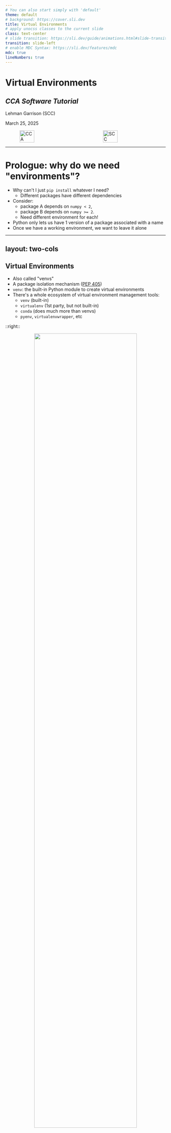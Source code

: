 ```yaml
---
# You can also start simply with 'default'
theme: default
# background: https://cover.sli.dev
title: Virtual Environments
# apply unocss classes to the current slide
class: text-center
# slide transition: https://sli.dev/guide/animations.html#slide-transitions
transition: slide-left
# enable MDC Syntax: https://sli.dev/features/mdc
mdc: true
lineNumbers: true
---
```


# Virtual Environments

## _CCA Software Tutorial_

Lehman Garrison (SCC)

March 25, 2025

<div class="image-container">
  <img src="./assets/cca.png" alt="CCA">
  <img src="./assets/scc.png" alt="SCC">
</div>

<style>
  .image-container {
    display: flex;
    align-items: center;
    gap: 20px; /* space between images */
    margin: auto;
  }
  
  .image-container img {
    width: 30%;
    margin: auto;
  }
</style>

<!--
The last comment block of each slide will be treated as slide notes. It will be visible and editable in Presenter Mode along with the slide. [Read more in the docs](https://sli.dev/guide/syntax.html#notes)
-->

---

# Prologue: why do we need "environments"?

- Why can't I just `pip install` whatever I need?
  - Different packages have different dependencies
- Consider:
  - package A depends on `numpy < 2`,
  - package B depends on `numpy >= 2`.
  - Need different environment for each!
- Python only lets us have 1 version of a package associated with a name
- Once we have a working environment, we want to leave it alone

---
layout: two-cols
---

## Virtual Environments

- Also called "venvs"
- A package isolation mechanism ([PEP 405](https://peps.python.org/pep-0405/))
- `venv`: the built-in Python module to create virtual environments
- There's a whole ecosystem of virtual environment management tools:
  - `venv` (built-in)
  - `virtualenv` (1st party, but not built-in)
  - `conda` (does much more than venvs)
  - `pyenv`, `virtualenvwrapper`, etc

::right::

<div style="text-align: center;">
<img src="./assets/venv_tutorial.png" width="80%" style="margin:auto;">
<a style="margin:auto;" href="https://docs.python.org/3/tutorial/venv.html">https://docs.python.org/3/tutorial/venv.html</a>
</div>
---

## The Zen of Python

```py
>>> import this
```

```{all|15|15,16|15,16,21}
The Zen of Python, by Tim Peters

Beautiful is better than ugly.
Explicit is better than implicit.
Simple is better than complex.
Complex is better than complicated.
Flat is better than nested.
Sparse is better than dense.
Readability counts.
Special cases aren't special enough to break the rules.
Although practicality beats purity.
Errors should never pass silently.
Unless explicitly silenced.
In the face of ambiguity, refuse the temptation to guess.
There should be one-- and preferably only one --obvious way to do it.
Although that way may not be obvious at first unless you're Dutch.
Now is better than never.
Although never is often better than *right* now.
If the implementation is hard to explain, it's a bad idea.
If the implementation is easy to explain, it may be a good idea.
Namespaces are one honking great idea -- let's do more of those!
```

---

## `venv`

- Let's focus on `venv`
  - Until very recently, that was how I created venvs (now I use `uv`)
  - Still a very good option since it's built-in, so it's available anywhere
  - Interface is very similar to `uv venv`
  - The way Python uses a venv is identical for all venv tools
  - (This talk is a not-so-secret warm-up for a future session on `uv`)
- If you want to follow along:
  - On the cluster: `module load python`
  - On your laptop: as long as `python` works, should be fine (conda, OS python, uv all fine)

---

## Setting up a venv

- First check what Python is being used:

```shell
which python
```

- Now set up a venv:

```shell
mkdir venv-tutorial
cd venv-tutorial
python -m venv .venv
source .venv/bin/activate
```

- For short, can replace `source` with `.`:

````md magic-move {lines: true}
```shell
source .venv/bin/activate
```

```shell
. .venv/bin/activate
```
````

- And check again which Python is being used:

```shell
which python
```

---

## Using a venv

- Check what packages are installed

```shell
pip list
```

- Install a package

```shell
pip install numpy
```

- Check that we can import it:

```python
>>> import numpy as np
>>> np.__file__
```

---

## Adding your active project to the venv

- What about the project that I'm actively editing?
- For very simple projects (i.e. a few `.py` files in a single dir), you might not need to "install" it into your venv
- For anything more complex should install it!
- What does "complex" mean?
  - src-layout (files in `src/MyPackage/*.py`)
  - Projects with relative imports (`from . import x`)
  - Want to use from a Jupyter notebook (no need to modify `sys.path`!)
- Usually do an "editable" install:

```shell
cd myproj
. .venv/bin/activate
pip install -e .
```

- Requires a `pyproject.toml` (`uv` can help with this, come back for the `uv` tutorial!)

---

## Select the venv in VS Code

- Make sure the venv is selected in your IDE! This makes everything ✨ Just Work ✨
- This will usually be automatic (especially if your venv is named `.venv`), but you might need to tell VS Code what venv you're using
- VS Code:
  - `F1` -> `Python: Select interpreter`
  - `.venv/bin/python`
- This ensures proper suggestions for tab-complete, type inference, etc.

---

## How to organize your environment

- I usually make a file called `env` and source it when I'm working on a certain project:

```shell
cd myproj
. ./env
```

- The file contains any environment setup/venv activation:

```shell
cat env
```

```
export NUMBA_THREADING_LAYER=forksafe
ml modules/2.3 python
. .venv/bin/activate
```

- If you're a cluster user, use the same `env` file in your Slurm scripts too:
```shell
#SBATCH -p cca
#SBATCH -C ib-genoa
#SBATCH -n 192

. ./env
srun python my_mpi_job.py
```

---

## Cheat Sheet: How to Use a Venv

- Create a venv:

```shell
cd myproj
python -m venv .venv
```

- Put the activation command (and any other setup) in an `env` file:

```shell
. .venv/bin/activate
```

- And when starting work on a project, activate the env with:

```shell
. ./env
```

- And now when you run `python`, all packages will come from the `venv`!
- With an active venv, install any packages:

```shell
pip install numpy
```

- To install your current project (the current directory) in editable mode:

```shell
pip install -e .
```

- Don't forget to tell your IDE about the venv! (VS Code: `Python: Select interpreter`)

---
layout: section
---

# But how does it work?

## And what can go wrong?

---

## How does the shell know about the venv?
- We activate a venv by sourcing the activation script: `. .venv/bin/activate`
- "Sourcing" a file runs it as if we typed all the lines in the current shell

```shell
cat .venv/bin/activate
```
```
...
PATH="$VIRTUAL_ENV/bin:$PATH"
export PATH
...
```

- Activating the venv just\* updates `PATH`!
  - \*`VIRTUAL_ENV` and a few other things also get set, but they don't affect package resolution
- That's how our shell knows to use the venv `python`
- Implication: can also run Python as `myproj/.venv/bin/python`, and Python will open in the venv, even though you didn't activate it!
  - This is how installed scripts in venvs work

---

## How does Python know about the venv?

- So now when we type `python`, it's the `python` in our venv.
- That `python` is actually a symlink:

```shell
ls -l .venv/bin/python
```

```
lrwxrwxrwx 1 lgarrison lgarrison 81 Mar 18 15:45 .venv/bin/python -> /mnt/sw/nix/store/71ksmx7k6xy3v9ksfkv5mp5kxxp64pd6-python-3.10.13-view/bin/python
```

- But wait, it's just a link to the old Python! So how does it know to use our venv packages??
- Any guesses?
  - It's not a special executable,
  - it's not reading any environment variables.

---

## How does Python know about the venv?

- It's the location of the symlink!
- Specifically, it looks for a "nearby" file called `pyvenv.cfg` (or `../pyvenv.cfg`)

```shell
cat .venv/pyvenv.cfg
```

```
home = /mnt/sw/nix/store/71ksmx7k6xy3v9ksfkv5mp5kxxp64pd6-python-3.10.13-view/bin
include-system-site-packages = false
version = 3.10.13
```

---

## How does `import` know about the venv?

- How does `import numpy` resolve to the numpy in our venv?
- Python searches `sys.path` (in order) for packages.
- Activating a venv just modifies `sys.path`!
- No venv:

````md magic-move
```shell
python -c 'import sys; print(sys.path)'
['', '/mnt/sw/nix/store/71ksmx7k6xy3v9ksfkv5mp5kxxp64pd6-python-3.10.13-view/lib/python310.zip', '/mnt/sw/nix/store/71ksmx7k6xy3v9ksfkv5mp5kxxp64pd6-python-3.10.13-view/lib/python3.10', '/mnt/sw/nix/store/71ksmx7k6xy3v9ksfkv5mp5kxxp64pd6-python-3.10.13-view/lib/python3.10/lib-dynload', '/mnt/sw/nix/store/71ksmx7k6xy3v9ksfkv5mp5kxxp64pd6-python-3.10.13-view/lib/python3.10/site-packages']
```

```shell
python -c 'import sys; print(sys.path)'
[..., '/mnt/sw/nix/store/71ksmx7k6xy3v9ksfkv5mp5kxxp64pd6-python-3.10.13-view/lib/python3.10/site-packages']
```
````

- With venv:

````md magic-move
```shell
python -c 'import sys; print(sys.path)'
['','/mnt/sw/nix/store/71ksmx7k6xy3v9ksfkv5mp5kxxp64pd6-python-3.10.13-view/lib/python310.zip', '/mnt/sw/nix/store/71ksmx7k6xy3v9ksfkv5mp5kxxp64pd6-python-3.10.13-view/lib/python3.10', '/mnt/sw/nix/store/71ksmx7k6xy3v9ksfkv5mp5kxxp64pd6-python-3.10.13-view/lib/python3.10/lib-dynload', '/mnt/home/lgarrison/cca_software_group/venv-tut/.venv/lib/python3.10/site-packages']
```

```shell
python -c 'import sys; print(sys.path)'
[..., '/mnt/home/lgarrison/cca_software_group/venv-tut/.venv/lib/python3.10/site-packages']
```
````

- When things go wrong, always a good idea to look at `sys.path`

---

## Speaking of things going wrong...

- What happens if you run `pip install` outside a venv?
  - Depending on your installation, you may get `pip install --user` by default
- `--user` installs go into user site packages, `~/.local/lib/python3.X/...`
- User site packages may not be consistent with your project!
- Can diagnose this with `package.__file__` and looking at `sys.path` and seeing that user site packages comes first

---

## `PYTHONPATH`

- This seems complicated... can't I just modify `PYTHONPATH`?
- `PYTHONPATH` just adds directories to `sys.path`
- In one sense, it's fine, because venvs also work by modifying `sys.path`
- But can lead to problems:
  - May work for the current shell, but won't work for other processes that don't inherit the shell's environment (e.g. JupyterHub)
  - Can't `pip install` into a `PYTHONPATH`, so may end up in a confusing situation where packages are successfully getting installed, but your interpreter isn't seeing them
  - Where to install non-editable dependencies? User site packages?

---
layout: section
---

# Cheat Sheet

---

## Cheat Sheet: How to Use a Venv
- Create a venv:
```shell
cd myproj
python -m venv .venv
```

- Put the activation command (and any other setup) in an `env` file:
```shell
. .venv/bin/activate
```

- And when starting work on a project, activate the env with:
```shell
. ./env
```

- And now when you run `python`, all packages will come from the `venv`!
- With an active venv, install any packages:
```shell
pip install numpy
```

- To install your current project (the current directory) in editable mode:
```shell
pip install -e .
```

- Don't forget to tell your IDE about the venv! (VS Code: `Python: Select interpreter`)
- If things go wrong, check `package.__file__` and `sys.path`

<!-- - `pyvenv.cfg`
- user packages and `PYTHONNOUSERSITE`
- `--system-site-packages`
- `python -I`
- `pip install -e` pth link
- PEP 668 externally managed
- for the cluster
  - order of `module load python` and `.venv/bin/activate`
  - do I need `ml python` once I've created the venv?
- is `.venv` special?
-->
